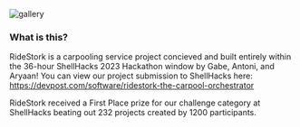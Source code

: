 ![gallery](https://github.com/KomisarzRyba/stork/assets/86631042/3831f807-e1a2-4601-972c-6eadde3c9118)

### What is this?

RideStork is a carpooling service project concieved and built entirely within the 36-hour ShellHacks 2023 Hackathon window by Gabe, Antoni, and Aryaan! You can view our project submission to ShellHacks here: https://devpost.com/software/ridestork-the-carpool-orchestrator

RideStork received a First Place prize for our challenge category at ShellHacks beating out 232 projects created by 1200 participants. 
